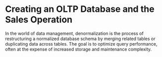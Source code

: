 # Creating an OLTP Database and the Sales Operation
In the world of data management, denormalization is the process of restructuring a normalized database schema by merging related tables or duplicating data across tables. The goal is to optimize query performance, often at the expense of increased storage and maintenance complexity.
